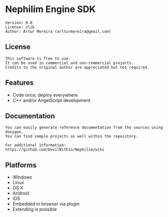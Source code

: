 # Nephilim Engine SDK

	Version: 0.8
	License: zlib
	Author: Artur Moreira (artturmoreira@gmail.com)

## License

	This software is free to use.
	It can be used in commercial and non-commercial projects.
	Credits to the original author are appreciated but not required.

## Features
- Code once, deploy everywhere
- C++ and/or AngelScript development

## Documentation
	
	You can easily generate reference documentation from the sources using doxygen.
	You can find sample projects as well within the repository.
	
	For additional information:
	https://github.com/DevilWithin/Nephilim/wiki

## Platforms
- Windows
- Linux
- OS X
- Android
- iOS
- Embedded in browser via plugin
- Extending is possible